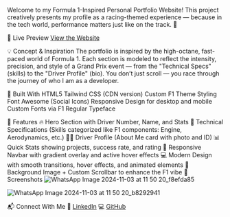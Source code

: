 Welcome to my Formula 1-Inspired Personal Portfolio Website!
This project creatively presents my profile as a racing-themed experience — because in the tech world, performance matters just like on the track. 🏁

🚦 Live Preview
[View the Website](https://ankitkumar9955.github.io/F1-THEME-PORTFOLIO/p.html)


💡 Concept & Inspiration
The portfolio is inspired by the high-octane, fast-paced world of Formula 1. Each section is modeled to reflect the intensity, precision, and style of a Grand Prix event — from the "Technical Specs" (skills) to the "Driver Profile" (bio).
You don’t just scroll — you race through the journey of who I am as a developer.

🔧 Built With
HTML5
Tailwind CSS (CDN version)
Custom F1 Theme Styling
Font Awesome (Social Icons)
Responsive Design for desktop and mobile
Custom Fonts via F1 Regular Typeface

🎯 Features
🔥 Hero Section with Driver Number, Name, and Stats
🧠 Technical Specifications (Skills categorized like F1 components: Engine, Aerodynamics, etc.)
👨‍💻 Driver Profile (About Me card with photo and ID)
📊 Quick Stats showing projects, success rate, and rating
📱 Responsive Navbar with gradient overlay and active hover effects
💻 Modern Design with smooth transitions, hover effects, and animated elements
📸 Background Image + Custom Scrollbar to enhance the F1 vibe
📸 Screenshots
![WhatsApp Image 2024-11-03 at 11 50 20_f8efda85](https://github.com/user-attachments/assets/9593fe0d-bc75-4893-9e1c-e5441a7758d9)

![WhatsApp Image 2024-11-03 at 11 50 20_b8292941](https://github.com/user-attachments/assets/bf7899cd-478a-4359-81e2-dcf4e8a2bc9e)


📬 Connect With Me
🔗 [LinkedIn](https://www.linkedin.com/in/ankit-kumar-sahu9955/)
💻 [GitHub](https://github.com/Ankitkumar9955)
